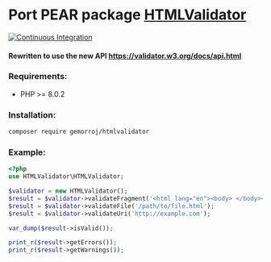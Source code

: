 # Port PEAR package [HTMLValidator](http://pear.php.net/package/Services_W3C_HTMLValidator)

[![Continuous Integration](https://github.com/Gemorroj/HTMLValidator/workflows/Continuous%20Integration/badge.svg)](https://github.com/Gemorroj/HTMLValidator/actions?query=workflow%3A%22Continuous+Integration%22)


#### Rewritten to use the new API https://validator.w3.org/docs/api.html


### Requirements:

- PHP >= 8.0.2

### Installation:
```bash
composer require gemorroj/htmlvalidator
```

### Example:

```php
<?php
use HTMLValidator\HTMLValidator;

$validator = new HTMLValidator();
$result = $validator->validateFragment('<html lang="en"><body> </body></html>');
$result = $validator->validateFile('/path/to/file.html');
$result = $validator->validateUri('http://example.com');

var_dump($result->isValid());

print_r($result->getErrors());
print_r($result->getWarnings());
```
